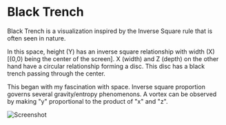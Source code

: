 Black Trench
===============
Black Trench is a visualization inspired by the Inverse Square rule that is often seen in nature.

In this space, height (Y) has an inverse square relationship with width (X) [(0,0) being the center of the screen]. X (width) and Z (depth) on the other hand have a circular relationship forming a disc. This disc has a black trench passing through the center.

This began with my fascination with space. Inverse square proportion governs several gravity/entropy phenomenons. A vortex can be observed by making "y" proportional to the product of "x" and "z".

![Screenshot](https://raw.github.com/sagar-sm/BlackTrench/master/screenshot.png)
